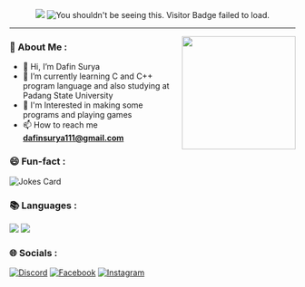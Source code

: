 <p align="center">
  <img src="https://capsule-render.vercel.app/api?type=waving&color=gradient&text=Hi+There!&height=150&section=header"/>
  <img src="https://vbr.wocr.tk/badge?page_id=DxxxxY&color=000&text=Visitors&style=for-the-badge&logo=GitBook&logoColor=white&left_color=black&right_color=purple" alt="You shouldn't be seeing this. Visitor Badge failed to load.">
</p>

---
<img src="https://media.tenor.com/images/f2684f1e77b61d7d32243d9bfe36d445/tenor.gif" align="right" width="200">
<p align="right">
<p/>

### 🌠 About Me :
- 👋 Hi, I’m Dafin Surya
- 🌱 I’m currently learning C and C++ program language and also studying at Padang State University
- 👀 I'm Interested in making some programs and playing games
- 📫 How to reach me **dafinsurya111@gmail.com**

### 😄 Fun-fact :

![Jokes Card](https://readme-jokes.vercel.app/api)

### 📚 Languages :
![](https://img.shields.io/badge/C-0000FF?style=for-the-badge&logo=C&logoColor=blue)
![](https://img.shields.io/badge/C++-0055FF?style=for-the-badge&logo=C++&logoColor=white)

### 🌐 Socials :
[![Discord](https://img.shields.io/badge/Discord-%237289DA.svg?logo=discord&logoColor=white)](https://discordapp.com/users/1051134719414243358) [![Facebook](https://img.shields.io/badge/Facebook-%231877F2.svg?logo=Facebook&logoColor=white)](https://web.facebook.com/dafinsurya.dafin) [![Instagram](https://img.shields.io/badge/Instagram-%23E4405F.svg?logo=Instagram&logoColor=white)](https://www.instagram.com/dafinsurya/)
